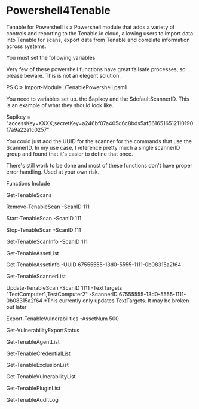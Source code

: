 # Powershell4Tenable

Tenable for Powershell is a Powershell module that adds a variety of controls and reporting to the Tenable.io cloud, allowing users to import data into Tenable for scans, export data from Tenable and correlate information across systems.

You must set the following variables

Very few of these powershell functions have great failsafe processes, so please beware. This is not an elegent solution. 

PS C:\> Import-Module .\TenablePowershell.psm1

You need to variables set up. the $apikey and the $defaultScannerID. This is an example of what they should look like. 

$apikey = "accessKey=XXXX;secretKey=a246bf07a405d6c8bds5af5616516512110190f7a9a22a1c0257"

You could just add the UUID for the scanner for the commands that use the ScannerID. In my use case, I reference pretty much a single scannerID group and found that it's easier to define that once. 

There's still work to be done and most of these functions don't have proper error handling. Used at your own risk.

Functions Include

Get-TenableScans

Remove-TenableScan -ScanID 111

Start-TenableScan -ScanID 111

Stop-TenableScan -ScanID 111

Get-TenableScanInfo -ScanID 111

Get-TenableAssetList

Get-TenableAssetInfo -UUID 67555555-13d0-5555-1111-0b08315a2f64

Get-TenableScannerList

Update-TenableScan -ScanID 1111 -TextTargets "TestComputer1,TestComputer2" -ScannerID 67555555-13d0-5555-1111-0b08315a2f64  *This currently only updates TextTargets. It may be broken out later

Export-TenableVulnerabilities -AssetNum 500

Get-VulnerabilityExportStatus 

Get-TenableAgentList

Get-TenableCredentialList

Get-TenableExclusionList

Get-TenableVulnerabilityList

Get-TenablePluginList

Get-TenableAuditLog
